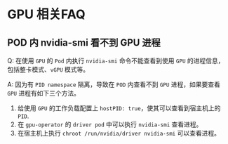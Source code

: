 # GPU 相关FAQ

## POD 内 nvidia-smi 看不到 GPU 进程

Q: 在使用 `GPU` 的 `Pod` 内执行 `nvidia-smi` 命令不能查看到使用 `GPU` 的进程信息，包括整卡模式、`vGPU` 模式等。

A: 因为有 `PID namespace` 隔离，导致在 `POD` 内查看不到 `GPU` 进程，如果要查看 `GPU` 进程有如下三个方法。

1. 给使用 `GPU` 的工作负载配置上 `hostPID: true`，使其可以查看到宿主机上的 `PID`.
2. 在 `gpu-operator` 的 `driver pod` 中可以执行 `nvidia-smi` 查看进程。
3. 在宿主机上执行 `chroot /run/nvidia/driver nvidia-smi` 可以查看进程。